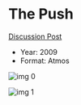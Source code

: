 # The Push

[Discussion Post](https://www.avsforum.com/threads/bass-eq-for-filtered-movies.2995212/post-58316946)

* Year: 2009
* Format: Atmos

![img 0](https://i.imgur.com/DpkZBH4.jpg)

![img 1](https://i.imgur.com/FQ2a6XM.jpg)

